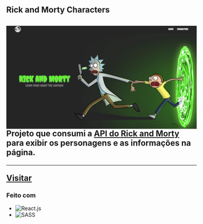 <h2>Rick and Morty Characters<h2>

<img align="left" src="https://github.com/samupapati/Rick-and-Morty-Characters/blob/master/home.png"/>
<p>Projeto que consumi a <a href="https://rickandmortyapi.com/">API do Rick and Morty</a> para exibir os personagens e as informações na página.</p>
<hr>
<a href="https://samupapati.github.io/Rick-and-Morty-Characters/build/index.html" target="blank">Visitar</a>

### Feito com

* ![React.js](https://img.shields.io/badge/-React.js-0D1117?style=for-the-badge&logo=react&labelColor=0D1117)&nbsp;
* ![SASS](https://img.shields.io/badge/SASS-hotpink.svg?style=for-the-badge&logo=SASS&logoColor=white)&nbsp;